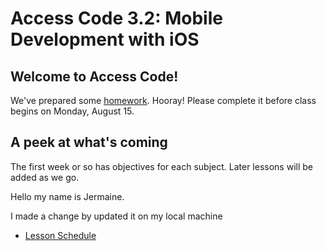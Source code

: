 # Access Code 3.2: Mobile Development with iOS

## Welcome to Access Code!

We've prepared some [homework](lessons/prework). Hooray! Please 
complete it before class begins on Monday, August 15.

## A peek at what's coming

The first week or so has objectives for each subject. Later lessons will be added as we go.


Hello my name is Jermaine. 

I made a change by updated it on my local machine

- [Lesson Schedule](schedule.md)

